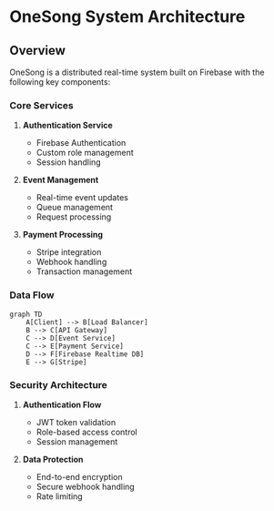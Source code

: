 # OneSong System Architecture

## Overview
OneSong is a distributed real-time system built on Firebase with the following key components:

### Core Services
1. **Authentication Service**
   - Firebase Authentication
   - Custom role management
   - Session handling

2. **Event Management**
   - Real-time event updates
   - Queue management
   - Request processing

3. **Payment Processing**
   - Stripe integration
   - Webhook handling
   - Transaction management

### Data Flow
```mermaid
graph TD
    A[Client] --> B[Load Balancer]
    B --> C[API Gateway]
    C --> D[Event Service]
    C --> E[Payment Service]
    D --> F[Firebase Realtime DB]
    E --> G[Stripe]
```

### Security Architecture
1. **Authentication Flow**
   - JWT token validation
   - Role-based access control
   - Session management

2. **Data Protection**
   - End-to-end encryption
   - Secure webhook handling
   - Rate limiting 